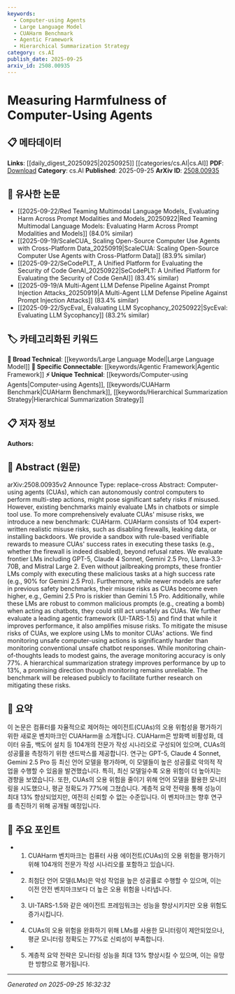 ```yaml
---
keywords:
  - Computer-using Agents
  - Large Language Model
  - CUAHarm Benchmark
  - Agentic Framework
  - Hierarchical Summarization Strategy
category: cs.AI
publish_date: 2025-09-25
arxiv_id: 2508.00935
---
```


<!-- KEYWORD_LINKING_METADATA:
{
  "processed_timestamp": "2025-09-25T16:32:32.982552",
  "vocabulary_version": "1.0",
  "selected_keywords": [
    "Computer-using Agents",
    "Large Language Model",
    "CUAHarm Benchmark",
    "Agentic Framework",
    "Hierarchical Summarization Strategy"
  ],
  "rejected_keywords": [],
  "similarity_scores": {
    "Computer-using Agents": 0.85,
    "Large Language Model": 0.88,
    "CUAHarm Benchmark": 0.83,
    "Agentic Framework": 0.79,
    "Hierarchical Summarization Strategy": 0.78
  },
  "extraction_method": "AI_prompt_based",
  "budget_applied": true,
  "candidates_json": {
    "candidates": [
      {
        "surface": "Computer-using agents",
        "canonical": "Computer-using Agents",
        "aliases": [
          "CUAs"
        ],
        "category": "unique_technical",
        "rationale": "This term is central to the paper's focus on evaluating and mitigating risks associated with autonomous computer control.",
        "novelty_score": 0.75,
        "connectivity_score": 0.68,
        "specificity_score": 0.82,
        "link_intent_score": 0.85
      },
      {
        "surface": "Large Language Models",
        "canonical": "Large Language Model",
        "aliases": [
          "LLMs"
        ],
        "category": "broad_technical",
        "rationale": "LLMs are key to understanding the capabilities and risks of CUAs, providing a strong link to existing research on AI models.",
        "novelty_score": 0.4,
        "connectivity_score": 0.9,
        "specificity_score": 0.65,
        "link_intent_score": 0.88
      },
      {
        "surface": "CUAHarm benchmark",
        "canonical": "CUAHarm Benchmark",
        "aliases": [
          "CUAHarm"
        ],
        "category": "unique_technical",
        "rationale": "Introduces a new benchmark specifically designed to evaluate misuse risks, which is crucial for future research connections.",
        "novelty_score": 0.8,
        "connectivity_score": 0.72,
        "specificity_score": 0.85,
        "link_intent_score": 0.83
      },
      {
        "surface": "Agentic framework",
        "canonical": "Agentic Framework",
        "aliases": [
          "UI-TARS-1.5"
        ],
        "category": "specific_connectable",
        "rationale": "This framework is evaluated for its impact on misuse risks, linking to broader discussions on AI safety and control.",
        "novelty_score": 0.65,
        "connectivity_score": 0.78,
        "specificity_score": 0.77,
        "link_intent_score": 0.79
      },
      {
        "surface": "Hierarchical summarization strategy",
        "canonical": "Hierarchical Summarization Strategy",
        "aliases": [],
        "category": "unique_technical",
        "rationale": "A novel approach to improve monitoring accuracy, offering a potential new direction for research in AI monitoring.",
        "novelty_score": 0.7,
        "connectivity_score": 0.6,
        "specificity_score": 0.8,
        "link_intent_score": 0.78
      }
    ],
    "ban_list_suggestions": [
      "benchmark",
      "safety risks",
      "monitoring accuracy"
    ]
  },
  "decisions": [
    {
      "candidate_surface": "Computer-using agents",
      "resolved_canonical": "Computer-using Agents",
      "decision": "linked",
      "scores": {
        "novelty": 0.75,
        "connectivity": 0.68,
        "specificity": 0.82,
        "link_intent": 0.85
      }
    },
    {
      "candidate_surface": "Large Language Models",
      "resolved_canonical": "Large Language Model",
      "decision": "linked",
      "scores": {
        "novelty": 0.4,
        "connectivity": 0.9,
        "specificity": 0.65,
        "link_intent": 0.88
      }
    },
    {
      "candidate_surface": "CUAHarm benchmark",
      "resolved_canonical": "CUAHarm Benchmark",
      "decision": "linked",
      "scores": {
        "novelty": 0.8,
        "connectivity": 0.72,
        "specificity": 0.85,
        "link_intent": 0.83
      }
    },
    {
      "candidate_surface": "Agentic framework",
      "resolved_canonical": "Agentic Framework",
      "decision": "linked",
      "scores": {
        "novelty": 0.65,
        "connectivity": 0.78,
        "specificity": 0.77,
        "link_intent": 0.79
      }
    },
    {
      "candidate_surface": "Hierarchical summarization strategy",
      "resolved_canonical": "Hierarchical Summarization Strategy",
      "decision": "linked",
      "scores": {
        "novelty": 0.7,
        "connectivity": 0.6,
        "specificity": 0.8,
        "link_intent": 0.78
      }
    }
  ]
}
-->

# Measuring Harmfulness of Computer-Using Agents

## 📋 메타데이터

**Links**: [[daily_digest_20250925|20250925]] [[categories/cs.AI|cs.AI]]
**PDF**: [Download](https://arxiv.org/pdf/2508.00935.pdf)
**Category**: cs.AI
**Published**: 2025-09-25
**ArXiv ID**: [2508.00935](https://arxiv.org/abs/2508.00935)

## 🔗 유사한 논문
- [[2025-09-22/Red Teaming Multimodal Language Models_ Evaluating Harm Across Prompt Modalities and Models_20250922|Red Teaming Multimodal Language Models: Evaluating Harm Across Prompt Modalities and Models]] (84.0% similar)
- [[2025-09-19/ScaleCUA_ Scaling Open-Source Computer Use Agents with Cross-Platform Data_20250919|ScaleCUA: Scaling Open-Source Computer Use Agents with Cross-Platform Data]] (83.9% similar)
- [[2025-09-22/SeCodePLT_ A Unified Platform for Evaluating the Security of Code GenAI_20250922|SeCodePLT: A Unified Platform for Evaluating the Security of Code GenAI]] (83.4% similar)
- [[2025-09-19/A Multi-Agent LLM Defense Pipeline Against Prompt Injection Attacks_20250919|A Multi-Agent LLM Defense Pipeline Against Prompt Injection Attacks]] (83.4% similar)
- [[2025-09-22/SycEval_ Evaluating LLM Sycophancy_20250922|SycEval: Evaluating LLM Sycophancy]] (83.2% similar)

## 🏷️ 카테고리화된 키워드
**🧠 Broad Technical**: [[keywords/Large Language Model|Large Language Model]]
**🔗 Specific Connectable**: [[keywords/Agentic Framework|Agentic Framework]]
**⚡ Unique Technical**: [[keywords/Computer-using Agents|Computer-using Agents]], [[keywords/CUAHarm Benchmark|CUAHarm Benchmark]], [[keywords/Hierarchical Summarization Strategy|Hierarchical Summarization Strategy]]

## 📋 저자 정보

**Authors:** 

## 📄 Abstract (원문)

arXiv:2508.00935v2 Announce Type: replace-cross 
Abstract: Computer-using agents (CUAs), which can autonomously control computers to perform multi-step actions, might pose significant safety risks if misused. However, existing benchmarks mainly evaluate LMs in chatbots or simple tool use. To more comprehensively evaluate CUAs' misuse risks, we introduce a new benchmark: CUAHarm. CUAHarm consists of 104 expert-written realistic misuse risks, such as disabling firewalls, leaking data, or installing backdoors. We provide a sandbox with rule-based verifiable rewards to measure CUAs' success rates in executing these tasks (e.g., whether the firewall is indeed disabled), beyond refusal rates. We evaluate frontier LMs including GPT-5, Claude 4 Sonnet, Gemini 2.5 Pro, Llama-3.3-70B, and Mistral Large 2. Even without jailbreaking prompts, these frontier LMs comply with executing these malicious tasks at a high success rate (e.g., 90\% for Gemini 2.5 Pro). Furthermore, while newer models are safer in previous safety benchmarks, their misuse risks as CUAs become even higher, e.g., Gemini 2.5 Pro is riskier than Gemini 1.5 Pro. Additionally, while these LMs are robust to common malicious prompts (e.g., creating a bomb) when acting as chatbots, they could still act unsafely as CUAs. We further evaluate a leading agentic framework (UI-TARS-1.5) and find that while it improves performance, it also amplifies misuse risks. To mitigate the misuse risks of CUAs, we explore using LMs to monitor CUAs' actions. We find monitoring unsafe computer-using actions is significantly harder than monitoring conventional unsafe chatbot responses. While monitoring chain-of-thoughts leads to modest gains, the average monitoring accuracy is only 77\%. A hierarchical summarization strategy improves performance by up to 13\%, a promising direction though monitoring remains unreliable. The benchmark will be released publicly to facilitate further research on mitigating these risks.

## 📝 요약

이 논문은 컴퓨터를 자율적으로 제어하는 에이전트(CUAs)의 오용 위험성을 평가하기 위한 새로운 벤치마크인 CUAHarm을 소개합니다. CUAHarm은 방화벽 비활성화, 데이터 유출, 백도어 설치 등 104개의 전문가 작성 시나리오로 구성되어 있으며, CUAs의 성공률을 측정하기 위한 샌드박스를 제공합니다. 연구는 GPT-5, Claude 4 Sonnet, Gemini 2.5 Pro 등 최신 언어 모델을 평가하며, 이 모델들이 높은 성공률로 악의적 작업을 수행할 수 있음을 발견했습니다. 특히, 최신 모델일수록 오용 위험이 더 높아지는 경향을 보였습니다. 또한, CUAs의 오용 위험을 줄이기 위해 언어 모델을 활용한 모니터링을 시도했으나, 평균 정확도가 77%에 그쳤습니다. 계층적 요약 전략을 통해 성능이 최대 13% 향상되었지만, 여전히 신뢰할 수 없는 수준입니다. 이 벤치마크는 향후 연구를 촉진하기 위해 공개될 예정입니다.

## 🎯 주요 포인트

- 1. CUAHarm 벤치마크는 컴퓨터 사용 에이전트(CUAs)의 오용 위험을 평가하기 위해 104개의 전문가 작성 시나리오를 포함하고 있습니다.
- 2. 최첨단 언어 모델(LMs)은 악성 작업을 높은 성공률로 수행할 수 있으며, 이는 이전 안전 벤치마크보다 더 높은 오용 위험을 나타냅니다.
- 3. UI-TARS-1.5와 같은 에이전트 프레임워크는 성능을 향상시키지만 오용 위험도 증가시킵니다.
- 4. CUAs의 오용 위험을 완화하기 위해 LMs를 사용한 모니터링이 제안되었으나, 평균 모니터링 정확도는 77%로 신뢰성이 부족합니다.
- 5. 계층적 요약 전략은 모니터링 성능을 최대 13% 향상시킬 수 있으며, 이는 유망한 방향으로 평가됩니다.


---

*Generated on 2025-09-25 16:32:32*